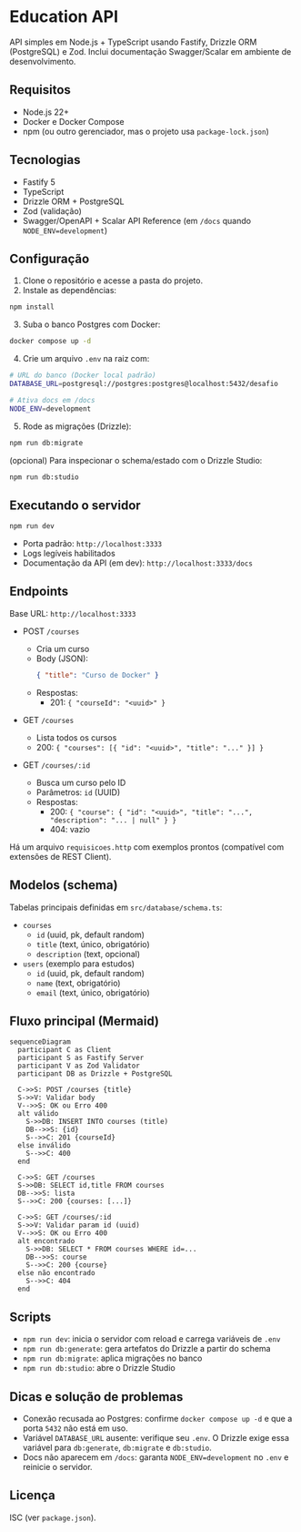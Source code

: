 # Education API

API simples em Node.js + TypeScript usando Fastify, Drizzle ORM (PostgreSQL) e Zod. Inclui documentação Swagger/Scalar em ambiente de desenvolvimento.

## Requisitos
- Node.js 22+
- Docker e Docker Compose
- npm (ou outro gerenciador, mas o projeto usa `package-lock.json`)

## Tecnologias
- Fastify 5
- TypeScript
- Drizzle ORM + PostgreSQL
- Zod (validação)
- Swagger/OpenAPI + Scalar API Reference (em `/docs` quando `NODE_ENV=development`)

## Configuração
1. Clone o repositório e acesse a pasta do projeto.
2. Instale as dependências:
```bash
npm install
```
3. Suba o banco Postgres com Docker:
```bash
docker compose up -d
```
4. Crie um arquivo `.env` na raiz com:
```bash
# URL do banco (Docker local padrão)
DATABASE_URL=postgresql://postgres:postgres@localhost:5432/desafio

# Ativa docs em /docs
NODE_ENV=development
```
5. Rode as migrações (Drizzle):
```bash
npm run db:migrate
```
(opcional) Para inspecionar o schema/estado com o Drizzle Studio:
```bash
npm run db:studio
```

## Executando o servidor
```bash
npm run dev
```
- Porta padrão: `http://localhost:3333`
- Logs legíveis habilitados
- Documentação da API (em dev): `http://localhost:3333/docs`

## Endpoints
Base URL: `http://localhost:3333`

- POST `/courses`
  - Cria um curso
  - Body (JSON):
    ```json
    { "title": "Curso de Docker" }
    ```
  - Respostas:
    - 201: `{ "courseId": "<uuid>" }`

- GET `/courses`
  - Lista todos os cursos
  - 200: `{ "courses": [{ "id": "<uuid>", "title": "..." }] }`

- GET `/courses/:id`
  - Busca um curso pelo ID
  - Parâmetros: `id` (UUID)
  - Respostas:
    - 200: `{ "course": { "id": "<uuid>", "title": "...", "description": "... | null" } }`
    - 404: vazio

Há um arquivo `requisicoes.http` com exemplos prontos (compatível com extensões de REST Client).

## Modelos (schema)
Tabelas principais definidas em `src/database/schema.ts`:
- `courses`
  - `id` (uuid, pk, default random)
  - `title` (text, único, obrigatório)
  - `description` (text, opcional)
- `users` (exemplo para estudos)
  - `id` (uuid, pk, default random)
  - `name` (text, obrigatório)
  - `email` (text, único, obrigatório)

## Fluxo principal (Mermaid)

```mermaid
sequenceDiagram
  participant C as Client
  participant S as Fastify Server
  participant V as Zod Validator
  participant DB as Drizzle + PostgreSQL

  C->>S: POST /courses {title}
  S->>V: Validar body
  V-->>S: OK ou Erro 400
  alt válido
    S->>DB: INSERT INTO courses (title)
    DB-->>S: {id}
    S-->>C: 201 {courseId}
  else inválido
    S-->>C: 400
  end

  C->>S: GET /courses
  S->>DB: SELECT id,title FROM courses
  DB-->>S: lista
  S-->>C: 200 {courses: [...]} 

  C->>S: GET /courses/:id
  S->>V: Validar param id (uuid)
  V-->>S: OK ou Erro 400
  alt encontrado
    S->>DB: SELECT * FROM courses WHERE id=...
    DB-->>S: course
    S-->>C: 200 {course}
  else não encontrado
    S-->>C: 404
  end
```

## Scripts
- `npm run dev`: inicia o servidor com reload e carrega variáveis de `.env`
- `npm run db:generate`: gera artefatos do Drizzle a partir do schema
- `npm run db:migrate`: aplica migrações no banco
- `npm run db:studio`: abre o Drizzle Studio

## Dicas e solução de problemas
- Conexão recusada ao Postgres: confirme `docker compose up -d` e que a porta `5432` não está em uso.
- Variável `DATABASE_URL` ausente: verifique seu `.env`. O Drizzle exige essa variável para `db:generate`, `db:migrate` e `db:studio`.
- Docs não aparecem em `/docs`: garanta `NODE_ENV=development` no `.env` e reinicie o servidor.

## Licença
ISC (ver `package.json`).
